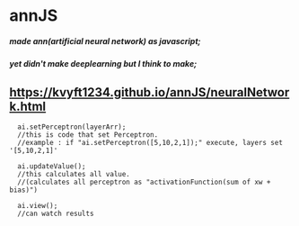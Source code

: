 # annJS
##### made ann(artificial neural network) as javascript;
##### yet didn't make deeplearning but I think to make;
## https://kvyft1234.github.io/annJS/neuralNetwork.html

```
  ai.setPerceptron(layerArr);
  //this is code that set Perceptron.
  //example : if "ai.setPerceptron([5,10,2,1]);" execute, layers set '[5,10,2,1]'
```

```
  ai.updateValue();
  //this calculates all value.
  //(calculates all perceptron as "activationFunction(sum of xw + bias)")
```

```
  ai.view();
  //can watch results
```
